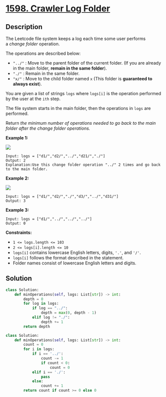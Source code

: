 # [1598. Crawler Log Folder](https://leetcode.com/problems/crawler-log-folder/description/?envType=daily-question&envId=2024-07-10)

## Description

The Leetcode file system keeps a log each time some user performs a *change folder* operation.

The operations are described below:

- `"../"` : Move to the parent folder of the current folder. (If you are already in the main folder, **remain in the same folder**).
- `"./"` : Remain in the same folder.
- `"x/"` : Move to the child folder named `x` (This folder is **guaranteed to always exist**).

You are given a list of strings `logs` where `logs[i]` is the operation performed by the user at the `ith` step.

The file system starts in the main folder, then the operations in `logs` are performed.

Return *the minimum number of operations needed to go back to the main folder after the change folder operations.*

**Example 1:**

![](https://assets.leetcode.com/uploads/2020/09/09/sample_11_1957.png)

```
Input: logs = ["d1/","d2/","../","d21/","./"]
Output: 2
Explanation:Use this change folder operation "../" 2 times and go back to the main folder.

```

**Example 2:**

![](https://assets.leetcode.com/uploads/2020/09/09/sample_22_1957.png)

```
Input: logs = ["d1/","d2/","./","d3/","../","d31/"]
Output: 3

```

**Example 3:**

```
Input: logs = ["d1/","../","../","../"]
Output: 0

```

**Constraints:**

- `1 <= logs.length <= 103`
- `2 <= logs[i].length <= 10`
- `logs[i]` contains lowercase English letters, digits, `'.'`, and `'/'`.
- `logs[i]` follows the format described in the statement.
- Folder names consist of lowercase English letters and digits.

## Solution

```python
class Solution:
    def minOperations(self, logs: List[str]) -> int:
        depth = 0
        for log in logs:
            if log == "../":
                depth = max(0, depth - 1)
            elif log != "./":
                depth += 1
        return depth
```

```python
class Solution:
    def minOperations(self, logs: List[str]) -> int:
        count = 0
        for i in logs:
            if i == '../':
                count -= 1
                if count < 0:
                    count = 0
            elif i == './':
                pass
            else:
                count += 1
        return count if count >= 0 else 0
```